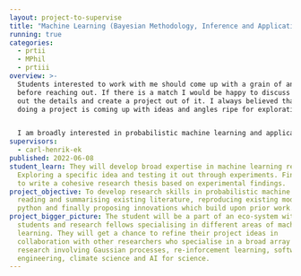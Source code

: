 ```yaml
---
layout: project-to-supervise
title: "Machine Learning (Bayesian Methodology, Inference and Applications)  "
running: true
categories:
  - prtii
  - MPhil
  - prtiii
overview: >-
  Students interested to work with me should come up with a grain of an idea
  before reaching out. If there is a match I would be happy to discuss to flesh
  out the details and create a project out of it. I always believed that part of
  doing a project is coming up with ideas and angles ripe for exploration. 


  I am broadly interested in probabilistic machine learning and applications in climate science.
supervisors:
  - carl-henrik-ek
published: 2022-06-08
student_learn: They will develop broad expertise in machine learning research.
  Exploring a specific idea and testing it out through experiments. Finally, how
  to write a cohesive research thesis based on experimental findings.
project_objective: To develop research skills in probabilistic machine learning,
  reading and summarising existing literature, reproducing existing models in
  python and finally proposing innovations which build upon prior work.
project_bigger_picture: The student will be a part of an eco-system with PhD
  students and research fellows specialising in different areas of machine
  learning. They will get a chance to refine their project ideas in
  collaboration with other researchers who specialise in a broad array of
  research involving Gaussian processes, re-inforcement learning, software
  engineering, climate science and AI for science.
---
```


